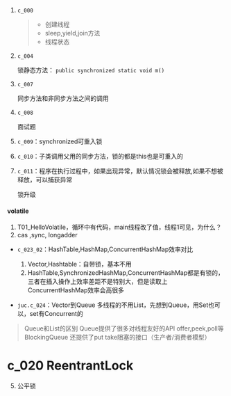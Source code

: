 
1. `c_000`

    > - 创建线程
    > - sleep,yield,join方法
    > - 线程状态
2. `c_004`
    
    锁静态方法： `public synchronized static void m()`

3. `c_007`

    同步方法和非同步方法之间的调用 
3. `c_008`
    
    面试题
    
4. `c_009`：synchronized可重入锁  
5. `c_010`：子类调用父用的同步方法，锁的都是this也是可重入的
6. `c_011`：程序在执行过程中，如果出现异常，默认情况锁会被释放,如果不想被释放，可以捕获异常
 
    锁升级
    
#### volatile

1. T01_HelloVolatile，循环中有代码，main线程改了值，线程1可见，为什么？
2. cas ,sync, longadder



- `c_023_02`：HashTable,HashMap,ConcurrentHashMap效率对比
    1. Vector,Hashtable：自带锁，基本不用
    2. HashTable,SynchronizedHashMap,ConcurrentHashMap都是有锁的，三者在插入操作上效率差距不是特别大，但是读取上ConcurrentHashMap效率会高很多
    
    
    
- `juc.c_024`：Vector到Queue
    多线程的不用List，先想到Queue，用Set也可以，set有Concurrent的

> Queue和List的区别
> Queue提供了很多对线程友好的API offer,peek,poll等
> BlockingQueue 还提供了put take阻塞的接口（生产者/消费者模型）
    
# c_020 ReentrantLock
5. 公平锁



